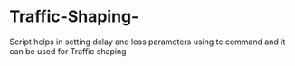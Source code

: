 Traffic-Shaping-
================

Script helps in setting delay and loss parameters using tc command and it can be used for Traffic shaping              
                

